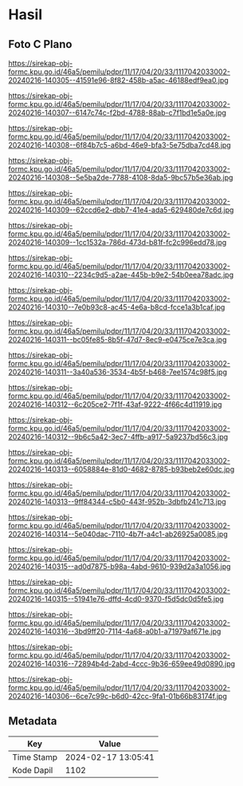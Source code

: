 # Hasil

## Foto C Plano

https://sirekap-obj-formc.kpu.go.id/46a5/pemilu/pdpr/11/17/04/20/33/1117042033002-20240216-140305--41591e96-8f82-458b-a5ac-46188edf9ea0.jpg

https://sirekap-obj-formc.kpu.go.id/46a5/pemilu/pdpr/11/17/04/20/33/1117042033002-20240216-140307--6147c74c-f2bd-4788-88ab-c7f1bd1e5a0e.jpg

https://sirekap-obj-formc.kpu.go.id/46a5/pemilu/pdpr/11/17/04/20/33/1117042033002-20240216-140308--6f84b7c5-a6bd-46e9-bfa3-5e75dba7cd48.jpg

https://sirekap-obj-formc.kpu.go.id/46a5/pemilu/pdpr/11/17/04/20/33/1117042033002-20240216-140308--5e5ba2de-7788-4108-8da5-9bc57b5e36ab.jpg

https://sirekap-obj-formc.kpu.go.id/46a5/pemilu/pdpr/11/17/04/20/33/1117042033002-20240216-140309--62ccd6e2-dbb7-41e4-ada5-629480de7c6d.jpg

https://sirekap-obj-formc.kpu.go.id/46a5/pemilu/pdpr/11/17/04/20/33/1117042033002-20240216-140309--1cc1532a-786d-473d-b81f-fc2c996edd78.jpg

https://sirekap-obj-formc.kpu.go.id/46a5/pemilu/pdpr/11/17/04/20/33/1117042033002-20240216-140310--2234c9d5-a2ae-445b-b9e2-54b0eea78adc.jpg

https://sirekap-obj-formc.kpu.go.id/46a5/pemilu/pdpr/11/17/04/20/33/1117042033002-20240216-140310--7e0b93c8-ac45-4e6a-b8cd-fcce1a3b1caf.jpg

https://sirekap-obj-formc.kpu.go.id/46a5/pemilu/pdpr/11/17/04/20/33/1117042033002-20240216-140311--bc05fe85-8b5f-47d7-8ec9-e0475ce7e3ca.jpg

https://sirekap-obj-formc.kpu.go.id/46a5/pemilu/pdpr/11/17/04/20/33/1117042033002-20240216-140311--3a40a536-3534-4b5f-b468-7ee1574c98f5.jpg

https://sirekap-obj-formc.kpu.go.id/46a5/pemilu/pdpr/11/17/04/20/33/1117042033002-20240216-140312--6c205ce2-7f1f-43af-9222-4f66c4d11919.jpg

https://sirekap-obj-formc.kpu.go.id/46a5/pemilu/pdpr/11/17/04/20/33/1117042033002-20240216-140312--9b6c5a42-3ec7-4ffb-a917-5a9237bd56c3.jpg

https://sirekap-obj-formc.kpu.go.id/46a5/pemilu/pdpr/11/17/04/20/33/1117042033002-20240216-140313--6058884e-81d0-4682-8785-b93beb2e60dc.jpg

https://sirekap-obj-formc.kpu.go.id/46a5/pemilu/pdpr/11/17/04/20/33/1117042033002-20240216-140313--9ff84344-c5b0-443f-952b-3dbfb241c713.jpg

https://sirekap-obj-formc.kpu.go.id/46a5/pemilu/pdpr/11/17/04/20/33/1117042033002-20240216-140314--5e040dac-7110-4b7f-a4c1-ab26925a0085.jpg

https://sirekap-obj-formc.kpu.go.id/46a5/pemilu/pdpr/11/17/04/20/33/1117042033002-20240216-140315--ad0d7875-b98a-4abd-9610-939d2a3a1056.jpg

https://sirekap-obj-formc.kpu.go.id/46a5/pemilu/pdpr/11/17/04/20/33/1117042033002-20240216-140315--51941e76-dffd-4cd0-9370-f5d5dc0d5fe5.jpg

https://sirekap-obj-formc.kpu.go.id/46a5/pemilu/pdpr/11/17/04/20/33/1117042033002-20240216-140316--3bd9ff20-7114-4a68-a0b1-a71979af671e.jpg

https://sirekap-obj-formc.kpu.go.id/46a5/pemilu/pdpr/11/17/04/20/33/1117042033002-20240216-140316--72894b4d-2abd-4ccc-9b36-659ee49d0890.jpg

https://sirekap-obj-formc.kpu.go.id/46a5/pemilu/pdpr/11/17/04/20/33/1117042033002-20240216-140306--6ce7c99c-b6d0-42cc-9fa1-01b66b83174f.jpg


## Metadata

| Key        | Value               |
| ---------- | ------------------- |
| Time Stamp | 2024-02-17 13:05:41 |
| Kode Dapil | 1102                |



